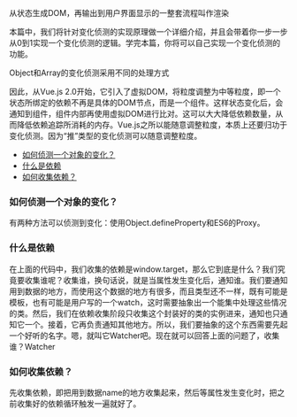 从状态生成DOM，再输出到用户界面显示的一整套流程叫作渲染

本篇中，我们将针对变化侦测的实现原理做一个详细介绍，并且会带着你一步一步从0到1实现一个变化侦测的逻辑。学完本篇，你将可以自己实现一个变化侦测的功能。

Object和Array的变化侦测采用不同的处理方式

因此，从Vue.js 2.0开始，它引入了虚拟DOM，将粒度调整为中等粒度，即一个状态所绑定的依赖不再是具体的DOM节点，而是一个组件。这样状态变化后，会通知到组件，组件内部再使用虚拟DOM进行比对。这可以大大降低依赖数量，从而降低依赖追踪所消耗的内存。Vue.js之所以能随意调整粒度，本质上还要归功于变化侦测。因为“推”类型的变化侦测可以随意调整粒度。

- [如何侦测一个对象的变化？](#如何侦测一个对象的变化？)
- [什么是依赖](#什么是依赖)
- [如何收集依赖？](#如何收集依赖)

### 如何侦测一个对象的变化？
有两种方法可以侦测到变化：使用Object.defineProperty和ES6的Proxy。

### 什么是依赖
在上面的代码中，我们收集的依赖是window.target，那么它到底是什么？我们究竟要收集谁呢？收集谁，换句话说，就是当属性发生变化后，通知谁。我们要通知用到数据的地方，而使用这个数据的地方有很多，而且类型还不一样，既有可能是模板，也有可能是用户写的一个watch，这时需要抽象出一个能集中处理这些情况的类。然后，我们在依赖收集阶段只收集这个封装好的类的实例进来，通知也只通知它一个。接着，它再负责通知其他地方。所以，我们要抽象的这个东西需要先起一个好听的名字。嗯，就叫它Watcher吧。现在就可以回答上面的问题了，收集谁？Watcher


### 如何收集依赖？
先收集依赖，即把用到数据name的地方收集起来，然后等属性发生变化时，把之前收集好的依赖循环触发一遍就好了。


